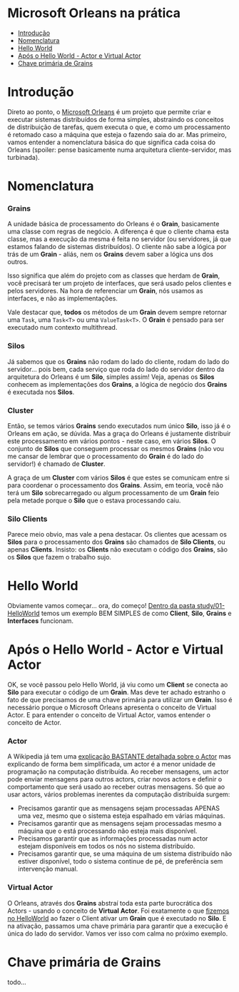 # Microsoft Orleans na prática

- [Introdução](#introdução)
- [Nomenclatura](#nomenclatura)
- [Hello World](#hello-world)
- [Após o Hello World - Actor e Virtual Actor](#após-o-hello-world-actor-e-virtual-actor)
- [Chave primária de Grains](#chave-primaria-de-grains)

# Introdução

Direto ao ponto, o [Microsoft Orleans](https://github.com/dotnet/orleans) é um projeto que permite criar e executar sistemas distribuídos de forma simples, abstraindo os conceitos de distribuição de tarefas, quem executa o que, e como um processamento é retomado caso a máquina que esteja o fazendo saia do ar. Mas primeiro, vamos entender a nomenclatura básica do que significa cada coisa do Orleans (spoiler: pense basicamente numa arquitetura cliente-servidor, mas turbinada).

# Nomenclatura

### Grains

A unidade básica de processamento do Orleans é o **Grain**, basicamente uma classe com regras de negócio. A diferença é que o cliente chama esta classe, mas a execução da mesma é feita no servidor (ou servidores, já que estamos falando de sistemas distribuídos). O cliente não sabe a lógica por trás de um **Grain** - aliás, nem os **Grains** devem saber a lógica uns dos outros.

Isso significa que além do projeto com as classes que herdam de **Grain**, você precisará ter um projeto de interfaces, que será usado pelos clientes e pelos servidores. Na hora de referenciar um **Grain**, nós usamos as interfaces, e não as implementações.

Vale destacar que, **todos** os métodos de um **Grain** devem sempre retornar uma `Task`, uma `Task<T>` ou uma `ValueTask<T>`. O **Grain** é pensado para ser executado num contexto multithread.

### Silos

Já sabemos que os **Grains** não rodam do lado do cliente, rodam do lado do servidor... pois bem, cada serviço que roda do lado do servidor dentro da arquitetura do Orleans é um **Silo**, simples assim! Veja, apenas os **Silos** conhecem as implementações dos **Grains**, a lógica de negócio dos **Grains** é executada nos **Silos**.

### Cluster

Então, se temos vários **Grains** sendo executados num único **Silo**, isso já é o Orleans em ação, se dúvida. Mas a graça do Orleans é justamente distribuir este processamento em vários pontos - neste caso, em vários **Silos**. O conjunto de **Silos** que conseguem processar os mesmos **Grains** (não vou me cansar de lembrar que o processamento do **Grain** é do lado do servidor!) é chamado de **Cluster**.

A graça de um **Cluster** com vários **Silos** é que estes se comunicam entre si para coordenar o processamento dos **Grains**. Assim, em teoria, você não terá um **Silo** sobrecarregado ou algum processamento de um **Grain** feio pela metade porque o **Silo** que o estava processando caiu.

### Silo Clients

Parece meio obvio, mas vale a pena destacar. Os clientes que acessam os **Silos** para o processamento dos **Grains** são chamados de **Silo Clients**, ou apenas **Clients**. Insisto: os **Clients** não executam o código dos **Grains**, são os **Silos** que fazem o trabalho sujo.

# Hello World

Obviamente vamos começar... ora, do começo! [Dentro da pasta study/01-HelloWorld](https://github.com/prrandrade/OrleansStudy/tree/master/study/01-HelloWorld) temos um exemplo BEM SIMPLES de como **Client**, **Silo**, **Grains**  e **Interfaces** funcionam.

# Após o Hello World - Actor e Virtual Actor

OK, se você passou pelo Hello World, já viu como um **Client** se conecta ao **Silo** para executar o código de um **Grain**. Mas deve ter achado estranho o fato de que precisamos de uma chave primária para utilizar um **Grain**. Isso é necessário porque o Microsoft Orleans apresenta o conceito de Virtual Actor. E para entender o conceito de Virtual Actor, vamos entender o conceito de Actor.

### Actor

A Wikipedia já tem uma [explicação BASTANTE detalhada sobre o Actor](https://en.wikipedia.org/wiki/Actor_model#Fundamental_concepts) mas explicando de forma bem simplificada, um actor é a menor unidade de programação na computação distribuída. Ao receber mensagens, um actor pode enviar mensagens para outros actors, criar novos actors e definir o comportamento que será usado ao receber outras mensagens. Só que ao usar actors, vários problemas inerentes da computação distribuída surgem:

- Precisamos garantir que as mensagens sejam processadas APENAS uma vez, mesmo que o sistema esteja espalhado em várias máquinas.
- Precisamos garantir que as mensagens sejam processadas mesmo a máquina que o está processando não esteja mais disponível.
- Precisamos garantir que as informações processadas num actor estejam disponíveis em todos os nós no sistema distribuído.
- Precisamos garantir que, se uma máquina de um sistema distribuído não estiver disponível, todo o sistema continue de pé, de preferência sem intervenção manual.

### Virtual Actor

O Orleans, através dos **Grains** abstraí toda esta parte burocrática dos Actors - usando o conceito de **Virtual Actor**. Foi exatamente o que [fizemos no HelloWorld](https://github.com/prrandrade/OrleansStudy/tree/master/study/01-HelloWorld) ao fazer o Client ativar um **Grain** que é executado no **Silo**. E na ativação, passamos uma chave primária para garantir que a execução é única do lado do servidor. Vamos ver isso com calma no próximo exemplo.

# Chave primária de Grains

todo...

